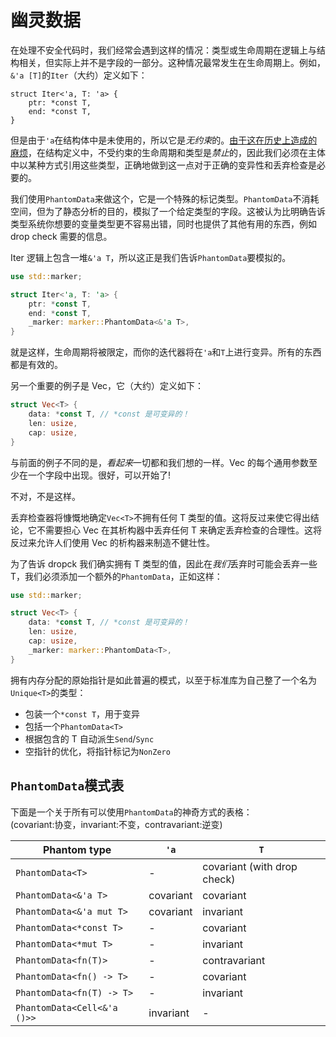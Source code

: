 # 幽灵数据

在处理不安全代码时，我们经常会遇到这样的情况：类型或生命周期在逻辑上与结构相关，但实际上并不是字段的一部分。这种情况最常发生在生命周期上。例如，`&'a [T]`的`Iter`（大约）定义如下：

```rust,compile_fail
struct Iter<'a, T: 'a> {
    ptr: *const T,
    end: *const T,
}
```

但是由于`'a`在结构体中是未使用的，所以它是*无约束*的。[由于这在历史上造成的麻烦][unused-param]，在结构定义中，不受约束的生命周期和类型是*禁止*的，因此我们必须在主体中以某种方式引用这些类型，正确地做到这一点对于正确的变异性和丢弃检查是必要的。

[unused-param]: https://rust-lang.github.io/rfcs/0738-variance.html#the-corner-case-unused-parameters-and-parameters-that-are-only-used-unsafely

我们使用`PhantomData`来做这个，它是一个特殊的标记类型。`PhantomData`不消耗空间，但为了静态分析的目的，模拟了一个给定类型的字段。这被认为比明确告诉类型系统你想要的变量类型更不容易出错，同时也提供了其他有用的东西，例如 drop check 需要的信息。

Iter 逻辑上包含一堆`&'a T`，所以这正是我们告诉`PhantomData`要模拟的。

```rust
use std::marker;

struct Iter<'a, T: 'a> {
    ptr: *const T,
    end: *const T,
    _marker: marker::PhantomData<&'a T>,
}
```

就是这样，生命周期将被限定，而你的迭代器将在`'a`和`T`上进行变异。所有的东西都是有效的。

另一个重要的例子是 Vec，它（大约）定义如下：

```rust
struct Vec<T> {
    data: *const T, // *const 是可变异的！ 
    len: usize,
    cap: usize,
}
```

与前面的例子不同的是，*看起来*一切都和我们想的一样。Vec 的每个通用参数至少在一个字段中出现。很好，可以开始了!

不对，不是这样。

丢弃检查器将慷慨地确定`Vec<T>`不拥有任何 T 类型的值。这将反过来使它得出结论，它不需要担心 Vec 在其析构器中丢弃任何 T 来确定丢弃检查的合理性。这将反过来允许人们使用 Vec 的析构器来制造不健壮性。

为了告诉 dropck 我们确实拥有 T 类型的值，因此在*我们*丢弃时可能会丢弃一些 T，我们必须添加一个额外的`PhantomData`，正如这样：

```rust
use std::marker;

struct Vec<T> {
    data: *const T, // *const 是可变异的！
    len: usize,
    cap: usize,
    _marker: marker::PhantomData<T>,
}
```

拥有内存分配的原始指针是如此普遍的模式，以至于标准库为自己整了一个名为`Unique<T>`的类型：

* 包装一个`*const T`，用于变异
* 包括一个`PhantomData<T>`
* 根据包含的 T 自动派生`Send`/`Sync`
* 空指针的优化，将指针标记为`NonZero`

## `PhantomData`模式表

下面是一个关于所有可以使用`PhantomData`的神奇方式的表格：  
(covariant:协变，invariant:不变，contravariant:逆变)

| Phantom type                | `'a`      | `T`                       |
|-----------------------------|-----------|---------------------------|
| `PhantomData<T>`            | -         | covariant (with drop check) |
| `PhantomData<&'a T>`        | covariant | covariant                 |
| `PhantomData<&'a mut T>`    | covariant | invariant                 |
| `PhantomData<*const T>`     | -         | covariant                 |
| `PhantomData<*mut T>`       | -         | invariant                 |
| `PhantomData<fn(T)>`        | -         | contravariant             |
| `PhantomData<fn() -> T>`    | -         | covariant                 |
| `PhantomData<fn(T) -> T>`   | -         | invariant                 |
| `PhantomData<Cell<&'a ()>>` | invariant | -                         |

